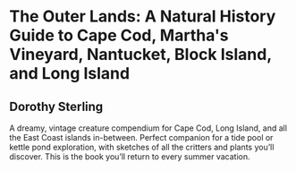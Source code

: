 # The Outer Lands: A Natural History Guide to Cape Cod, Martha's Vineyard, Nantucket, Block Island, and Long Island
## Dorothy Sterling
A dreamy, vintage creature compendium for Cape Cod, Long Island, and all the East Coast islands in-between. Perfect companion for a tide pool or kettle pond exploration, with sketches of all the critters and plants you’ll discover. This is the book you’ll return to every summer vacation.
